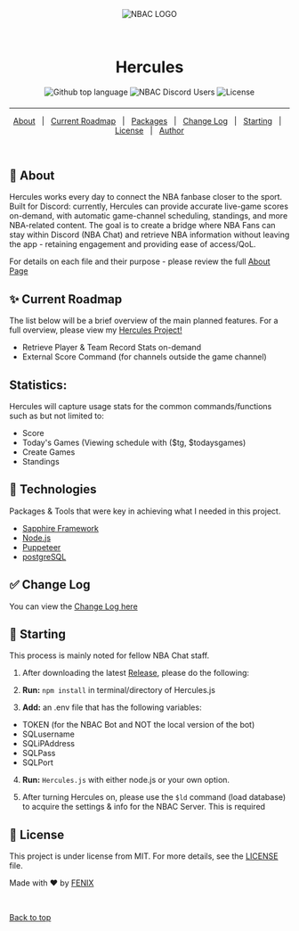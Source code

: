 <div align="center" id="top"> 
  <img src="https://media.discordapp.net/attachments/932065347295645706/932069288704102450/NBA_Chat_Logo_Animated.gif" alt="NBAC LOGO" />

  &#xa0;

</div>

<h1 align="center">Hercules</h1>

<p align="center">
  <img alt="Github top language" src="https://img.shields.io/github/languages/top/fearandesire/Hercules?color=green">

  <img alt="NBAC Discord Users" src="https://img.shields.io/badge/NBAC%20Users-149%2C588-blue">

  <img alt="License" src="https://img.shields.io/github/license/fearandesire/Hercules">

  <!-- <img alt="Github issues" src="https://img.shields.io/github/issues/fearandesire/src?color=56BEB8" /> -->

  <!-- <img alt="Github forks" src="https://img.shields.io/github/forks/fearandesire/src?color=56BEB8" /> -->

  <!-- <img alt="Github stars" src="https://img.shields.io/github/stars/fearandesire/src?color=56BEB8" /> -->
</p>



<h4 align="center">
	<!-- 🚧  Hercules  🚀 Under construction.  🚧 -->
</h4> 

<hr> 

<p align="center">
  <a href="#dart-about">About</a> &#xa0; | &#xa0; 
  <a href="#sparkles-current-roadmap">Current Roadmap</a> &#xa0; | &#xa0;
  <a href="#rocket-technologies">Packages</a> &#xa0; | &#xa0;
  <a href="#white_check_mark-change-log">Change Log</a> &#xa0; | &#xa0;
  <a href="#checkered_flag-starting">Starting</a> &#xa0; | &#xa0;
  <a href="#memo-license">License</a> &#xa0; | &#xa0;
  <a href="https://github.com/fearandesire" target="_blank">Author</a>
</p>

<br>

## :dart: About ##

Hercules works every day to connect the NBA fanbase closer to the sport. Built for Discord: currently, Hercules can provide accurate live-game scores on-demand, with automatic game-channel scheduling, standings, and more NBA-related content. The goal is to create a bridge where NBA Fans can stay within Discord (NBA Chat) and retrieve NBA information without leaving the app - retaining engagement and providing ease of access/QoL.

For details on each file and their purpose - please review the full [About Page](About.md)

## :sparkles: Current Roadmap ##

The list below will be a brief overview of the main planned features.
For a full overview, please view my [Hercules Project!](https://github.com/users/fearandesire/projects/3)

- Retrieve Player & Team Record Stats on-demand
- External Score Command (for channels outside the game channel)

## Statistics: ##

Hercules will capture usage stats for the common commands/functions such as but not limited to:

- Score
- Today's Games (Viewing schedule with ($tg, $todaysgames)
- Create Games
- Standings


## :rocket: Technologies ##

Packages & Tools that were key in achieving what I needed in this project.

- [Sapphire Framework](https://github.com/sapphiredev/framework)
- [Node.js](https://nodejs.org/en/)
- [Puppeteer](https://www.npmjs.com/package/puppeteer)
- [postgreSQL](https://www.postgresql.org)

## :white_check_mark: Change Log ##

You can view the [Change Log here](ChangeLog.md)

## :checkered_flag: Starting ##

This process is mainly noted for fellow NBA Chat staff.

1. After downloading the latest [Release](https://github.com/fearandesire/Hercules/releases), please do the following:

2. **Run:** ```npm install``` in terminal/directory of Hercules.js


3. **Add:** an .env file that has the following variables:
  - TOKEN (for the NBAC Bot and NOT the local version of the bot)
  - SQLusername
  - SQLiPAddress
  - SQLPass
  - SQLPort

4. **Run:** ```Hercules.js``` with either node.js or your own option.

5. After turning Hercules on, please use the ```$ld``` command (load database) to acquire the settings & info for the NBAC Server. This is required

## :memo: License ##

This project is under license from MIT. For more details, see the [LICENSE](https://github.com/fearandesire/Hercules/blob/local/LICENSE) file.


Made with :heart: by <a href="https://github.com/fearandesire" target="_blank">FENIX</a>

&#xa0;

<a href="#top">Back to top</a>
